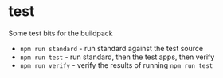test
================================================================================

Some test bits for the buildpack

* `npm run standard` - run standard against the test source
* `npm run test` - run standard, then the test apps, then verify
* `npm run verify` - verify the results of running `npm run test`
